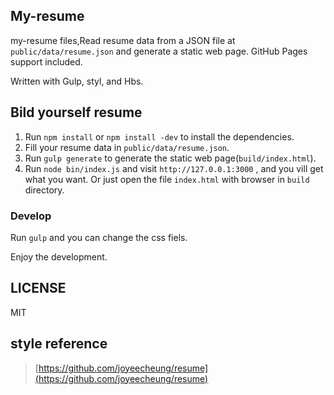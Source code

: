 ## My-resume

my-resume files,Read resume data from a JSON file at `public/data/resume.json` and generate a static web page. GitHub Pages support included.

Written with Gulp, styl, and Hbs.

## Bild yourself resume

1. Run `npm install` or `npm install -dev` to install the dependencies.
2. Fill your resume data in `public/data/resume.json`.
3. Run `gulp generate` to generate the static web page(`build/index.html`).
4. Run `node bin/index.js` and visit `http://127.0.0.1:3000` , and you vill get what you want. Or just open the file `index.html` with browser in `build` directory.

### Develop

Run `gulp` and you can change the css fiels.

Enjoy the development.

## LICENSE

MIT

## style reference

>[https://github.com/joyeecheung/resume](https://github.com/joyeecheung/resume)
